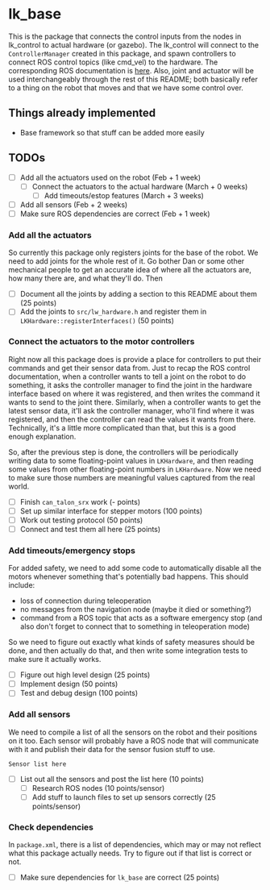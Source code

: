 # lk\_base
This is the package that connects the control inputs from the nodes in lk\_control to actual hardware (or gazebo).
The lk\_control will connect to the `ControllerManager` created in this package, and spawn controllers to connect ROS control topics (like cmd\_vel) to the hardware.
The corresponding ROS documentation is [here](http://wiki.ros.org/ros_control).
Also, joint and actuator will be used interchangeably through the rest of this README; both basically refer to a thing on the robot that moves and that we have some control over.

## Things already implemented

- Base framework so that stuff can be added more easily

## TODOs

- [ ] Add all the actuators used on the robot (Feb + 1 week)
  - [ ] Connect the actuators to the actual hardware (March + 0 weeks)
    - [ ] Add timeouts/estop features (March + 3 weeks)
- [ ] Add all sensors (Feb + 2 weeks)
- [ ] Make sure ROS dependencies are correct (Feb + 1 week)

### Add all the actuators
So currently this package only registers joints for the base of the robot.
We need to add joints for the whole rest of it.
Go bother Dan or some other mechanical people to get an accurate idea of where all the actuators are, how many there are, and what they'll do.
Then
- [ ] Document all the joints by adding a section to this README about them (25 points)
- [ ] Add the joints to `src/lw_hardware.h` and register them in `LKHardware::registerInterfaces()` (50 points)

### Connect the actuators to the motor controllers
Right now all this package does is provide a place for controllers to put their commands and get their sensor data from.
Just to recap the ROS control documentation, when a controller wants to tell a joint on the robot to do something, it asks the controller manager to find the joint in the hardware interface based on where it was registered, and then writes the command it wants to send to the joint there.
Similarly, when a controller wants to get the latest sensor data, it'll ask the controller manager, who'll find where it was registered, and then the controller can read the values it wants from there.
Technically, it's a little more complicated than that, but this is a good enough explanation.

So, after the previous step is done, the controllers will be periodically writing data to some floating-point values in `LKHardware`, and then reading some values from other floating-point numbers in `LKHardware`.
Now we need to make sure those numbers are meaningful values captured from the real world.

- [ ] Finish `can_talon_srx` work (- points)
- [ ] Set up similar interface for stepper motors (100 points)
- [ ] Work out testing protocol (50 points)
- [ ] Connect and test them all here (25 points)

### Add timeouts/emergency stops
For added safety, we need to add some code to automatically disable all the motors whenever something that's potentially bad happens.
This should include:

- loss of connection during teleoperation
- no messages from the navigation node (maybe it died or something?)
- command from a ROS topic that acts as a software emergency stop (and also don't forget to connect that to something in teleoperation mode)

So we need to figure out exactly what kinds of safety measures should be done, and then actually do that, and then write some integration tests to make sure it actually works.


- [ ] Figure out high level design (25 points)
- [ ] Implement design (50 points)
- [ ] Test and debug design (100 points)

### Add all sensors
We need to compile a list of all the sensors on the robot and their positions on it too.
Each sensor will probably have a ROS node that will communicate with it and publish their data for the sensor fusion stuff to use.

```
Sensor list here
```

- [ ] List out all the sensors and post the list here (10 points)
  - [ ] Research ROS nodes (10 points/sensor)
  - [ ] Add stuff to launch files to set up sensors correctly (25 points/sensor)

### Check dependencies
In `package.xml`, there is a list of dependencies, which may or may not reflect what this package actually needs.
Try to figure out if that list is correct or not.

- [ ] Make sure dependencies for `lk_base` are correct (25 points)
